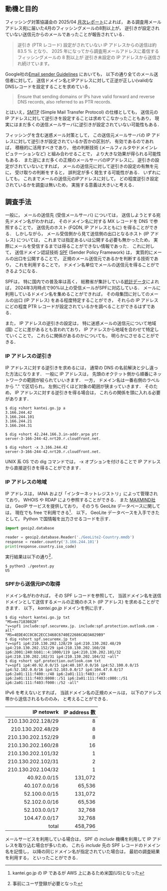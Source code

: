 ## 動機と目的
フィッシング対策協議会の 2025/04
[月次レポート](https://www.antiphishing.jp/report/monthly/202504.html)によれば，
ある調査用メールアドレス宛に届いた4月のフィッシングメールの8割以上が，
逆引きが設定されていない送信元からのメールであったことが報告されている．

>逆引き (PTR レコード) 設定がされていない IP アドレスからの送信は約 83.5 % となり、
2025 年になってから調査用メールアドレスに着信するフィッシングメールの 8 割以上が
逆引き未設定の IP アドレスから送信され続けています。

Google社の[Email sender Guidelines](https://support.google.com/a/answer/81126)
においても，
以下の通り全てのメール送信者に対して，
送信ドメイン名とIPアドレスに対して正逆が正しい(valid)なDNSレコードを設定することを求めている．

>Ensure that sending domains or IPs have valid forward and reverse DNS records, also referred to as PTR records.

とはいえ，[SMTP](https://www.rfc-editor.org/rfc/rfc5321.txt)
(Simple Mail Transfer Protocol) の仕様としても，
送信元のIP アドレスに対して逆引きを設定することは求めてこなかったこともあり，
現実にはまだ多くの送信メールサーバに逆引きが設定されていない可能性もある．

フィッシングを含む迷惑メール対策として，
この送信元メールサーバの IP アドレスに対して逆引きが設定されているか否かの区別が，
有効であるのであれば，
積極的に活用すべきであり，
他の判断技術 (メールフィルタやドメインレピュテーションなど) と組み合わせることで，
より大きな効果が得られる可能性もある．
また逆にまだ多くの正規のメールサーバのIPアドレスに，
逆引きの設定がされていないとすれば，
メールの送信元に対して逆引きの設定の有無を元に，
受け取りの判断をすると，
誤判定が多く発生する可能性がある．
いずれにしても，
これまでメールの送信元のIPアドレスに対して，
どの程度逆引き設定されているかを調査は無いため，
実施する意義は大きいと考える．

## 調査手法

一般に，
メールの送信先 (受信メールサーバ) については，
送信しようとする宛先ドメイン名がわかれば，
そのドメイン名に対する MX レコードを DNS で参照することで，
送信先のホスト (FQDN, IP アドレスともに) を得ることができる．
しかしながら，
メール受信側から見て送信側の出口となるホスト (IP アドレス) については，
これまでは指定あるいは公開する必要も無かったため，
実際にメールを受信するまでは得ることができない情報であった．
これに対して，
送信ドメイン認証技術 [SPF](https://www.rfc-editor.org/rfc/rfc7208.txt)
(Sender Policy Framework) は，
実質的にメールの出口を公開することで，
正規のメール送信元であるかを判断する技術であり，
これを利用することで，
ドメイン名単位でメールの送信元を得ることができるようになる．

SPFは，
特に国内での普及率は高く，
総務省が集計している[統計データ](https://www.soumu.go.jp/main_sosiki/joho_tsusin/d_syohi/m_mail.html#toukei)によれば，
2024年3月時点で90%以上の受信メールがSPFに対応している．
メールに利用しているドメイン名を集めることができれば，
その母集団に対してのメールの出口 (IP アドレス) をある程度特定することができ，
それらの IP アドレスにどの程度 PTR レコードが設定されているかを調べることができるはずである．

また，
IP アドレスの逆引きの設定は，
特に迷惑メールの送信元について地域 (国) ごとに差があるとも言われており，
IP アドレスから地域を合わせて特定していくことで，
これらに関係があるのかについても，
明らかにさせることができる．

### IP アドレスの逆引き

IP アドレスに対する逆引きを求めるには，
通常の DNS の名前解決と少し違った方法になります．
一般に IP アドレスは，
先頭のオクテット側から順番にネットワークの範囲が絞られていいきます．
一方，
ドメイン名は一番右側のラベルから "." で区切られ，
左側に行くほど対象の範囲が狭まっていきます．
そのため，
IP アドレスに対する逆引きを得る場合は，
これらの関係を頭に入れる必要があります．

```sh-session
$ dig +short kantei.go.jp a
3.166.244.42
3.166.244.101
3.166.244.21
3.166.244.31

$ dig +short 42.244.166.3.in-addr.arpa ptr
server-3-166-244-42.nrt20.r.cloudfront.net.

$ dig +short -x 3.166.244.42
server-3-166-244-42.nrt20.r.cloudfront.net.

```

UNIX 系 OS での dig コマンドでは，
-x オプションを付けることで IP アドレス から直接逆引きを得ることができます．


### IP アドレスの地域

IP アドレスは，
IANA および「インターネットレジストリ」によって管理されており，
WHOIS や RDAP により参照することができる．
また [MAXMIND社](https://www.maxmind.com/) は，
GeoIP サービスを提供しており，
そのうち GeoLite データベースに関しては，
現在でも free で利用できる[^1]．
以下，
GeoLite データベースを入手できたとして，
Python で国情報を出力させるコードを示す．

```py
import geoip2.database

reader = geoip2.database.Reader('./GeoLite2-Country.mmdb')
response = reader.country('3.166.244.101')
print(response.country.iso_code)
```

実行結果は以下の通り[^2]．

```sh-session
$ python3 ./geotest.py
US
```

[^1]: kantei.go.jp の IP であるが AWS 上にあるため米国(US)となった
[^2]: 事前にユーザ登録が必要となった


### SPFから送信元IPの取得

ドメイン名がわかれば，
その SPF レコードを参照して，
当該ドメイン名を送信ドメインとして送信するメールの正規のホスト (IP アドレス) を求めることができます．
以下，
*kantei.go.jp* ドメインを例に示す．

```sh-session
$ dig +short kantei.go.jp txt
"MS=ms71830828"
"v=spf1 include:spf.securemx.jp. include:spf.protection.outlook.com -all"
"MS=4EDE4CC0C8C2ECC3468C6740E22686CAD3A029B9"
$ dig +short spf.securemx.jp txt
"v=spf1 ip4:210.130.202.128/29 ip4:210.130.202.48/29 ip4:210.130.202.152/29 ip4:210.130.202.160/28 ip6:2001:240:bb81::4:1000/119 ip4:210.130.202.101/32 ip4:210.130.202.102/31 ip4:210.130.202.104/32 ~all"
$ dig +short spf.protection.outlook.com txt
"v=spf1 ip4:40.92.0.0/15 ip4:40.107.0.0/16 ip4:52.100.0.0/15 ip4:52.102.0.0/16 ip4:52.103.0.0/17 ip4:104.47.0.0/17 ip6:2a01:111:f400::/48 ip6:2a01:111:f403::/49 ip6:2a01:111:f403:8000::/51 ip6:2a01:111:f403:c000::/51 ip6:2a01:111:f403:f000::/52 -all"
```

IPv6 を考えないとすれば，
当該ドメイン名の正規のメールは，
以下のアドレス帯から送信されるもののみ，
と考えることができる．

IP netowrk | IP address 数
---------: | ------------:
210.130.202.128/29	| 8
210.130.202.48/29	| 8
210.130.202.152/29	| 8
210.130.202.160/28	| 16
210.130.202.101/32	| 1
210.130.202.102/31	| 2
210.130.202.104/32	| 1
40.92.0.0/15		| 131,072
40.107.0.0/16		| 65,536
52.100.0.0/15		| 131,072
52.102.0.0/16		| 65,536
52.103.0.0/17		| 32,768
104.47.0.0/17		| 32,768 
total			| 458,796

メールサービスを利用している場合は，
SPF の *include* 機構を利用して IP アドレスを取り込む場合が多いため，
これら *include* 先の SPF レコードのドメイン名を記憶し，
以降の同じドメイン名が指定されていた場合は，
最初の調査結果を利用する，
といったことができる．
